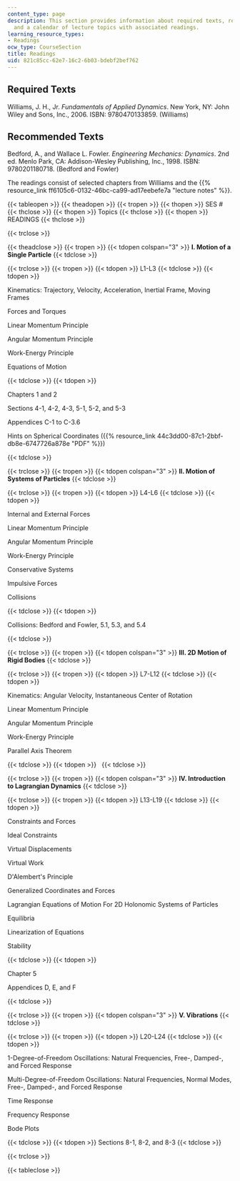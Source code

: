 ```yaml
---
content_type: page
description: This section provides information about required texts, recommended texts,
  and a calendar of lecture topics with associated readings.
learning_resource_types:
- Readings
ocw_type: CourseSection
title: Readings
uid: 821c85cc-62e7-16c2-6b03-bdebf2bef762
---
```


Required Texts
--------------

Williams, J. H., Jr. _Fundamentals of Applied Dynamics_. New York, NY: John Wiley and Sons, Inc., 2006. ISBN: 9780470133859. (Williams)

Recommended Texts
-----------------

Bedford, A., and Wallace L. Fowler. _Engineering Mechanics: Dynamics_. 2nd ed. Menlo Park, CA: Addison-Wesley Publishing, Inc., 1998. ISBN: 9780201180718. (Bedford and Fowler)

The readings consist of selected chapters from Williams and the {{% resource_link ff6105c6-0132-46bc-ca99-ad17eebefe7a "lecture notes" %}}.

{{< tableopen >}}
{{< theadopen >}}
{{< tropen >}}
{{< thopen >}}
SES #
{{< thclose >}}
{{< thopen >}}
Topics
{{< thclose >}}
{{< thopen >}}
READINGS
{{< thclose >}}

{{< trclose >}}

{{< theadclose >}}
{{< tropen >}}
{{< tdopen colspan="3" >}}
**I. Motion of a Single Particle**
{{< tdclose >}}

{{< trclose >}}
{{< tropen >}}
{{< tdopen >}}
L1-L3
{{< tdclose >}}
{{< tdopen >}}


Kinematics: Trajectory, Velocity, Acceleration, Inertial Frame, Moving Frames

Forces and Torques

Linear Momentum Principle

Angular Momentum Principle

Work-Energy Principle

Equations of Motion


{{< tdclose >}}
{{< tdopen >}}


Chapters 1 and 2

Sections 4-1, 4-2, 4-3, 5-1, 5-2, and 5-3

Appendices C-1 to C-3.6

Hints on Spherical Coordinates ({{% resource_link 44c3dd00-87c1-2bbf-db8e-6747726a878e "PDF" %}})


{{< tdclose >}}

{{< trclose >}}
{{< tropen >}}
{{< tdopen colspan="3" >}}
**II. Motion of Systems of Particles**
{{< tdclose >}}

{{< trclose >}}
{{< tropen >}}
{{< tdopen >}}
L4-L6
{{< tdclose >}}
{{< tdopen >}}


Internal and External Forces

Linear Momentum Principle

Angular Momentum Principle

Work-Energy Principle

Conservative Systems

Impulsive Forces

Collisions


{{< tdclose >}}
{{< tdopen >}}


Collisions: Bedford and Fowler, 5.1, 5.3, and 5.4


{{< tdclose >}}

{{< trclose >}}
{{< tropen >}}
{{< tdopen colspan="3" >}}
**III. 2D Motion of Rigid Bodies**
{{< tdclose >}}

{{< trclose >}}
{{< tropen >}}
{{< tdopen >}}
L7-L12
{{< tdclose >}}
{{< tdopen >}}


Kinematics: Angular Velocity, Instantaneous Center of Rotation

Linear Momentum Principle

Angular Momentum Principle

Work-Energy Principle

Parallel Axis Theorem


{{< tdclose >}}
{{< tdopen >}}
 
{{< tdclose >}}

{{< trclose >}}
{{< tropen >}}
{{< tdopen colspan="3" >}}
**IV. Introduction to Lagrangian Dynamics**
{{< tdclose >}}

{{< trclose >}}
{{< tropen >}}
{{< tdopen >}}
L13-L19
{{< tdclose >}}
{{< tdopen >}}


Constraints and Forces

Ideal Constraints

Virtual Displacements

Virtual Work

D'Alembert's Principle

Generalized Coordinates and Forces

Lagrangian Equations of Motion For 2D Holonomic Systems of Particles

Equilibria

Linearization of Equations

Stability


{{< tdclose >}}
{{< tdopen >}}


Chapter 5

Appendices D, E, and F


{{< tdclose >}}

{{< trclose >}}
{{< tropen >}}
{{< tdopen colspan="3" >}}
**V. Vibrations**
{{< tdclose >}}

{{< trclose >}}
{{< tropen >}}
{{< tdopen >}}
L20-L24
{{< tdclose >}}
{{< tdopen >}}


1-Degree-of-Freedom Oscillations: Natural Frequencies, Free-, Damped-, and Forced Response

Multi-Degree-of-Freedom Oscillations: Natural Frequencies, Normal Modes, Free-, Damped-, and Forced Response

Time Response

Frequency Response

Bode Plots


{{< tdclose >}}
{{< tdopen >}}
Sections 8-1, 8-2, and 8-3
{{< tdclose >}}

{{< trclose >}}

{{< tableclose >}}